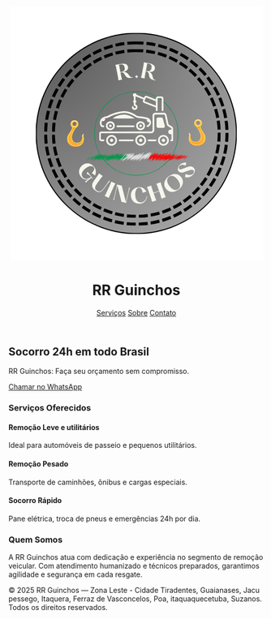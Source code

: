 
<html lang="pt-BR">
<head>
  <meta charset="UTF-8" />
  <meta name="viewport" content="width=device-width, initial-scale=1.0" />
  <title>RR Guinchos</title>
  <script src="https://cdn.tailwindcss.com"></script>
  <script src="https://kit.fontawesome.com/a076d05399.js" crossorigin="anonymous"></script>
  <link rel="stylesheet" href="style.css">
  <link rel="icon" href="logorr.png" type="image/x-icon"> 
 
</head>
<body class="bg-cover bg-center text-gray-800 font-sans" style="background-image: url('fundo.jpg');">

  <!-- Cabeçalho -->
  <header class="bg-gray-600 bg-opacity-80 text-white shadow">
    <div class="max-w-7xl mx-auto px-4 py-4 flex justify-between items-center">
      <div class="flex items-center space-x-3">
        <img src="logorr.png" class="h-40 w-25 rounded-full" />
        <h1 class="text-2xl font-bold">RR Guinchos</h1>
      </div>
      <nav class="space-x-6">
        <a href="#servicos" class="hover:underline">Serviços</a>
        <a href="#sobre" class="hover:underline">Sobre</a>
        <a href="#contato" class="hover:underline">Contato</a>
      </nav>
    </div>
  </header>

  <!-- Hero Section -->
  <section class="bg-gray-100 bg-opacity-80 py-16 text-center">
    <div class="max-w-4xl mx-auto px-4">
      <i class="fas fa-truck-pickup fa-4x text-red-700 animate-bounce mb-4"></i>
      <h2 class="text-4xl font-bold mb-4">Socorro 24h em todo Brasil</h2>
      <p class="text-xl text-gray-600 mb-6">RR Guinchos: Faça seu orçamento sem compromisso.</p>
      <a href="https://wa.me/5511966008648" target="_blank" class="inline-block bg-green-600 text-white px-6 py-3 rounded-lg shadow hover:bg-green-700">
        <i class="fab fa-whatsapp mr-2"></i>Chamar no WhatsApp
      </a>
    </div>
  </section>

  <!-- Serviços -->
  <section id="servicos" class="py-16 bg-white bg-opacity-90">
    <div class="max-w-6xl mx-auto px-4">
      <h3 class="text-3xl font-bold text-center mb-10">Serviços Oferecidos</h3>
      <div class="grid md:grid-cols-3 gap-8">
        <div class="p-6 border rounded shadow hover:shadow-lg text-center">
          <i class="fas fa-car fa-3x text-red-700 mb-4 animate-pulse"></i>
          <h4 class="text-xl font-semibold mb-2">Remoção Leve e utilitários</h4>
          <p>Ideal para automóveis de passeio e pequenos utilitários.</p>
        </div>
        <div class="p-6 border rounded shadow hover:shadow-lg text-center">
          <i class="fas fa-truck fa-3x text-red-700 mb-4 animate-pulse"></i>
          <h4 class="text-xl font-semibold mb-2">Remoção Pesado</h4>
          <p>Transporte de caminhões, ônibus e cargas especiais.</p>
        </div>
        <div class="p-6 border rounded shadow hover:shadow-lg text-center">
          <i class="fas fa-battery-quarter fa-3x text-red-700 mb-4 animate-pulse"></i>
          <h4 class="text-xl font-semibold mb-2">Socorro Rápido</h4>
          <p>Pane elétrica, troca de pneus e emergências 24h por dia.</p>
        </div>
      </div>
    </div>
  </section>

  <!-- Sobre -->
  <section id="sobre" class="py-16 bg-gray-100 bg-opacity-90">
    <div class="max-w-4xl mx-auto px-4 text-center">
      <h3 class="text-3xl font-bold mb-4">Quem Somos</h3>
      <p class="text-lg text-gray-700">A RR Guinchos atua com dedicação e experiência no segmento de remoção veicular. Com atendimento humanizado e técnicos preparados, garantimos agilidade e segurança em cada resgate.</p>
    </div>
  </section>

  <!-- Rodapé -->
  <footer class="bg-red-700 text-white py-4 text-center">
    <p>&copy; 2025 RR Guinchos —  Zona Leste - Cidade Tiradentes, Guaianases, Jacu pessego, Itaquera, Ferraz de Vasconcelos, Poa, itaquaquecetuba, Suzanos. Todos os direitos reservados.</p>
  </footer>

</body>
</html>
